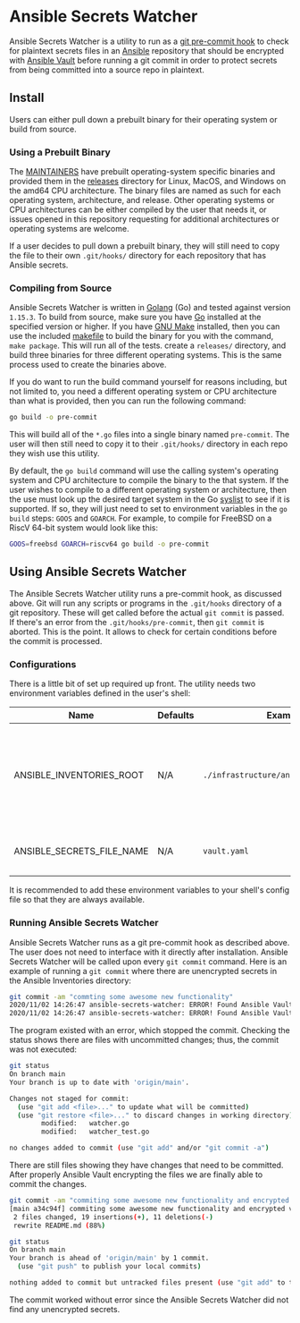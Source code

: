 # Ansible Secrets Watcher

Ansible Secrets Watcher is a utility to run as a [git pre-commit hook](https://git-scm.com/docs/githooks#_pre_commit) to check for plaintext secrets files in an [Ansible](https://docs.ansible.com/) repository that should be encrypted with [Ansible Vault](https://docs.ansible.com/ansible/latest/cli/ansible-vault.html) before running a git commit in order to protect secrets from being committed into a source repo in plaintext.

## Install

Users can either pull down a prebuilt binary for their operating system or build from source.

### Using a Prebuilt Binary
 
The [MAINTAINERS](./MAINTAINERS.md) have prebuilt operating-system specific binaries and provided them in the [releases](./releases) directory for Linux, MacOS, and Windows on the amd64 CPU architecture. The binary files are named as such for each operating system, architecture, and release. Other operating systems or CPU architectures can be either compiled by the user that needs it, or issues opened in this repository requesting for additional architectures or operating systems are welcome.

If a user decides to pull down a prebuilt binary, they will still need to copy the file to their own ```.git/hooks/``` directory for each repository that has Ansible secrets.

### Compiling from Source

Ansible Secrets Watcher is written in [Golang](https://golang.org) (Go) and tested against version ```1.15.3```. To build from source, make sure you have [Go](https://golang.org/dl/) installed at the specified version or higher. If you have [GNU Make](https://www.gnu.org/software/make/) installed, then you can use the included [makefile](./makefile) to build the binary for you with the command, ```make package```. This will run all of the tests. create a ```releases/``` directory, and build three binaries for three different operating systems. This is the same process used to create the binaries above. 

If you do want to run the build command yourself for reasons including, but not limited to, you need a different operating system or CPU architecture than what is provided, then you can run the following command:

```sh
go build -o pre-commit
```

This will build all of the ```*.go``` files into a single binary named ```pre-commit```. The user will then still need to copy it to their ```.git/hooks/``` directory in each repo they wish use this utility. 

By default, the ```go build``` command will use the calling system's operating system and CPU architecture to compile the binary to the that system. If the user wishes to compile to a different operating system or architecture, then the use must look up the desired target system in the Go [syslist](https://github.com/golang/go/blob/master/src/go/build/syslist.go) to see if it is supported. If so, they will just need to set to environment variables in the ```go build``` steps: ```GOOS``` and ```GOARCH```. For example, to compile for FreeBSD on a RiscV 64-bit system would look like this:

```sh
GOOS=freebsd GOARCH=riscv64 go build -o pre-commit
```

## Using Ansible Secrets Watcher

The Ansible Secrets Watcher utility runs a pre-commit hook, as discussed above. Git will run any scripts or programs in the ```.git/hooks``` directory of a git repository. These will get called before the actual ```git commit``` is passed. If there's an error from the ```.git/hooks/pre-commit```, then ```git commit``` is aborted. This is the point. It allows to check for certain conditions before the commit is processed.

### Configurations

There is a little bit of set up required up front. The utility needs two environment variables defined in the user's shell:

| Name | Defaults | Example | Summary |
| --- | --- | --- | --- |
| ANSIBLE_INVENTORIES_ROOT | N/A | `./infrastructure/ansible/inventories` | The location of the directory where Ansible Inventories and their Vault-encrypted secrets are defined in relation to the root of the calling repository. Ansible Secrets Watcher will use this location to search for any secrets that are not encrypted by Ansible Vault. |
| ANSIBLE_SECRETS_FILE_NAME | N/A | `vault.yaml` | The name and file extension of Vault-encrypted files to look for within the *ANSIBLE_INVENTORIES_ROOT*. |

It is recommended to add these environment variables to your shell's config file so that they are always available.

### Running Ansible Secrets Watcher

Ansible Secrets Watcher runs as a git pre-commit hook as described above. The user does not need to interface with it directly after installation. Ansible Secrets Watcher will be called upon every `git commit` command. Here is an example of running a `git commit` where there are unencrypted secrets in the Ansible Inventories directory:

```sh
git commit -am "commting some awesome new functionality"
2020/11/02 14:26:47 ansible-secrets-watcher: ERROR! Found Ansible Vault secrets file in plaintext during commit: infrastructure/ansible/inventories/development/secrets.yml. Please encrypt the file and reattempt to commit.
2020/11/02 14:26:47 ansible-secrets-watcher: ERROR! Found Ansible Vault secrets file in plaintext during commit: infrastructure/ansible/inventories/production/secrets.yml. Please encrypt the file and reattempt to commit.
```

The program existed with an error, which stopped the commit. Checking the status shows there are files with uncommitted changes; thus, the commit was not executed:

```sh
git status
On branch main
Your branch is up to date with 'origin/main'.

Changes not staged for commit:
  (use "git add <file>..." to update what will be committed)
  (use "git restore <file>..." to discard changes in working directory)
        modified:   watcher.go
        modified:   watcher_test.go

no changes added to commit (use "git add" and/or "git commit -a")
```

There are still files showing they have changes that need to be committed. After properly Ansible Vault encrypting the files we are finally able to commit the changes.

```sh
git commit -am "commiting some awesome new functionality and encrypted vault secrets"
[main a34c94f] commiting some awesome new functionality and encrypted vault secrets
 2 files changed, 19 insertions(+), 11 deletions(-)
 rewrite README.md (88%)

git status
On branch main
Your branch is ahead of 'origin/main' by 1 commit.
  (use "git push" to publish your local commits)

nothing added to commit but untracked files present (use "git add" to track)
```

The commit worked without error since the Ansible Secrets Watcher did not find any unencrypted secrets.
